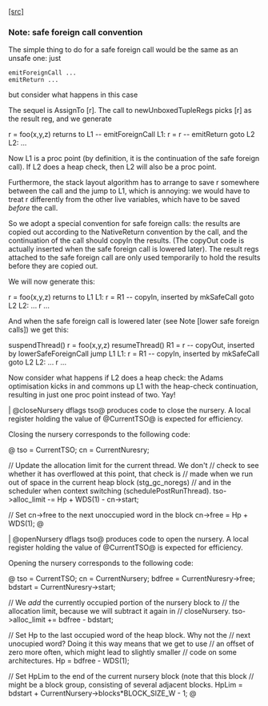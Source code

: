 [[src]](https://github.com/ghc/ghc/tree/master/compiler/codeGen/StgCmmForeign.hs)
### Note: safe foreign call convention

The simple thing to do for a safe foreign call would be the same as an
unsafe one: just

    emitForeignCall ...
    emitReturn ...

but consider what happens in this case

The sequel is AssignTo [r].  The call to newUnboxedTupleRegs picks [r]
as the result reg, and we generate

  r = foo(x,y,z) returns to L1  -- emitForeignCall
 L1:
  r = r  -- emitReturn
  goto L2
L2:
  ...

Now L1 is a proc point (by definition, it is the continuation of the
safe foreign call).  If L2 does a heap check, then L2 will also be a
proc point.

Furthermore, the stack layout algorithm has to arrange to save r
somewhere between the call and the jump to L1, which is annoying: we
would have to treat r differently from the other live variables, which
have to be saved *before* the call.

So we adopt a special convention for safe foreign calls: the results
are copied out according to the NativeReturn convention by the call,
and the continuation of the call should copyIn the results.  (The
copyOut code is actually inserted when the safe foreign call is
lowered later).  The result regs attached to the safe foreign call are
only used temporarily to hold the results before they are copied out.

We will now generate this:

  r = foo(x,y,z) returns to L1
 L1:
  r = R1  -- copyIn, inserted by mkSafeCall
  goto L2
 L2:
  ... r ...

And when the safe foreign call is lowered later (see Note [lower safe
foreign calls]) we get this:

  suspendThread()
  r = foo(x,y,z)
  resumeThread()
  R1 = r  -- copyOut, inserted by lowerSafeForeignCall
  jump L1
 L1:
  r = R1  -- copyIn, inserted by mkSafeCall
  goto L2
 L2:
  ... r ...

Now consider what happens if L2 does a heap check: the Adams
optimisation kicks in and commons up L1 with the heap-check
continuation, resulting in just one proc point instead of two. Yay!


 |
@closeNursery dflags tso@ produces code to close the nursery.
A local register holding the value of @CurrentTSO@ is expected for
efficiency.

Closing the nursery corresponds to the following code:

@
  tso = CurrentTSO;
  cn = CurrentNuresry;

  // Update the allocation limit for the current thread.  We don't
  // check to see whether it has overflowed at this point, that check is
  // made when we run out of space in the current heap block (stg_gc_noregs)
  // and in the scheduler when context switching (schedulePostRunThread).
  tso->alloc_limit -= Hp + WDS(1) - cn->start;

  // Set cn->free to the next unoccupied word in the block
  cn->free = Hp + WDS(1);
@


 |
@openNursery dflags tso@ produces code to open the nursery. A local register
holding the value of @CurrentTSO@ is expected for efficiency.

Opening the nursery corresponds to the following code:

@
   tso = CurrentTSO;
   cn = CurrentNursery;
   bdfree = CurrentNuresry->free;
   bdstart = CurrentNuresry->start;

   // We *add* the currently occupied portion of the nursery block to
   // the allocation limit, because we will subtract it again in
   // closeNursery.
   tso->alloc_limit += bdfree - bdstart;

   // Set Hp to the last occupied word of the heap block.  Why not the
   // next unocupied word?  Doing it this way means that we get to use
   // an offset of zero more often, which might lead to slightly smaller
   // code on some architectures.
   Hp = bdfree - WDS(1);

   // Set HpLim to the end of the current nursery block (note that this block
   // might be a block group, consisting of several adjacent blocks.
   HpLim = bdstart + CurrentNursery->blocks*BLOCK_SIZE_W - 1;
@
